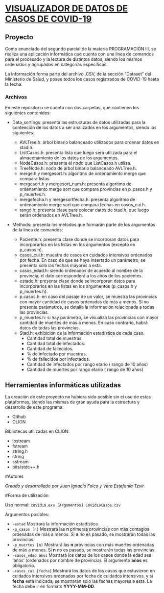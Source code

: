 # [VISUALIZADOR DE DATOS DE CASOS DE COVID-19](https://github.com/juanfolco/TP2-PIII-Folco-Tzvir)

## Proyecto
Como enunciado del segundo parcial de la materia PROGRAMACIÓN III, se realiza una aplicación informática que cuenta con una línea de comandos para el procesado y la 
lectura de distintos datos, siendo los mismos ordenados y agrupados en categorías 
especificas.

La información forma parte del archivo .CSV, de la sección “Dataset” del Ministerio 
de Salud, y posee todos los casos registrados de COVID-19 hasta la fecha. 

### Archivos

En este repositorio se cuenta con dos carpetas, que contienen los siguientes 
contenidos:

-	Data_sortings: presenta las estructuras de datos utilizadas para la contención 
    de los datos a ser analizados en los argumentos, siendo los siguientes:

    -	AVLTree.h: árbol binario balanceado utilizados para ordenar datos en stad.h.
    -	ListCasos.h: presenta lista que luego será utilizada para el almacenamiento de 
    los datos de los argumentos.
    -	NodeCasos.h: presenta el nodo que ListCasos.h utiliza.
    -	TreeNode.h: nodo de árbol binario balanceado AVLTree.h.
    -   merge.h y mergesort.h: algoritmo de ordenamiento merge que compara listas
    -	mergesort.h y mergesort_num.h: presenta algoritmo de ordenamiento merge sort 
    que compara provincias en p_casos.h y p_muertes.h.
    -	mergefecha.h y mergesortfecha.h: presenta algoritmo de ordenamiento merge sort 
    que compara fechas en casos_cui.h.
    -	rango.h: presenta clase para colocar datos de stad.h, que luego serán ordenados 
    en AVLTree.h.

-	Methods: presenta los métodos que formarán parte de los argumentos de la línea 
    de comandos:
    
    -	Paciente.h: presenta clase donde se incorporan datos para incorporarlos en las 
    listas en los argumentos (excepto en p_casos.h).
    -	casos_cui.h: muestra de casos en cuidados intensivos ordenados por fecha. 
    En caso de que se haya insertado un parámetro, se presenta solo las fechas 
    mayores a esta.
    -	casos_edad.h: siendo ordenados de acuerdo al nombre de la provincia, el dato 
    corresponderá a los años de los pacientes.
    -	estado.h: presenta clase donde se incorporan datos para incorporarlos en las 
    listas en los argumentos (p_casos.h y  p_muertes.h).
    -	p.casos.h: en caso del pasaje de un valor, se muestra las provincias con mayor 
    cantidad de casos ordenadas de más a menos. Si no presenta parámetros, 
    se detalla la información relacionada a todas las provincias.
    -	p_muertes.h: si hay parámetro, se visualiza las provincias con mayor cantidad 
    de muertes de más a menos. En caso contrario, habrá datos de todas las provincias. 
    -	Stad.h: exhibición de la información estadística de cada caso. 
        *	Cantidad total de muestras. 
        *	Cantidad total de infectados. 
        *	Cantidad de fallecidos. 
        *	% de infectado por muestras. 
        *	% de fallecidos por infectados. 
        *	Cantidad de infectados por rango etario ( rango de 10 años) 
        *	Cantidad de muertes por rango etario ( rango de 10 años)

## Herramientas informáticas utilizadas

La creación de este proyecto no hubiera sido posible sin el uso de estas 
plataformas, siendo las mismas de gran ayuda para la estructura y desarrollo de 
este programa:

-	Github
-	CLION

Bibliotecas utilizadas en CLION:
 
-	iostream
-	fstream
-	string.h
-	string
-	sstream
-	bits/stdc++.h

#Autores

*Creado y desarrollado por Juan Ignacio Folco y Vera Estefanía Tzvir.*

#Forma de utilización

Uso normal:
```covid19.exe [Argumentos] Covid19Casos.csv```

Argumentos posibles:
- ```-estad``` Mostrará la información estadística.
- ```-p_casos [n]``` Mostrará las **n** primeras provincias con más contagios ordenadas
de más a menos. Si **n** no es pasado, se mostrarán todas las provincias.
- ```-p_muertes [n]``` Mostrará las **n** provincias con más muertes ordenadas de más a
menos. Si **n** no es pasado, se mostrarán todas las provincias.
- ```-casos_edad años``` Mostrará los datos de los casos donde la edad sea ‘años’
(ordenados por nombre de provincia). El argumento **años** es obligatorio.
- ```-casos_cui [fecha]``` Mostrará los datos de los casos que estuvieron en cuidados
intensivos ordenados por fecha de cuidados intensivos, y si **fecha** está indicada, se mostrarán solo las
fechas mayores a esta. La fecha debe ir en formato **YYYY-MM-DD**.